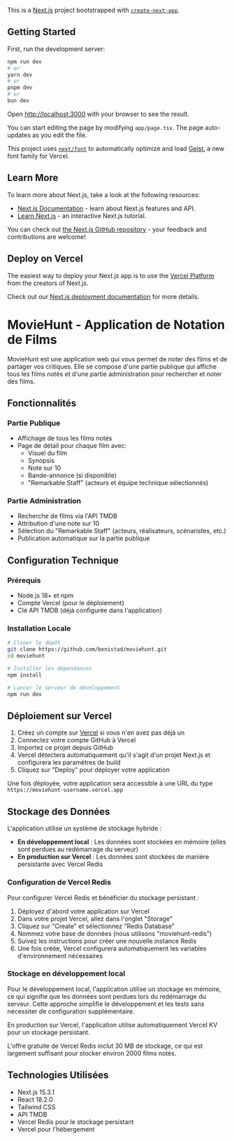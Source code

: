 This is a [Next.js](https://nextjs.org) project bootstrapped with [`create-next-app`](https://nextjs.org/docs/app/api-reference/cli/create-next-app).

## Getting Started

First, run the development server:

```bash
npm run dev
# or
yarn dev
# or
pnpm dev
# or
bun dev
```

Open [http://localhost:3000](http://localhost:3000) with your browser to see the result.

You can start editing the page by modifying `app/page.tsx`. The page auto-updates as you edit the file.

This project uses [`next/font`](https://nextjs.org/docs/app/building-your-application/optimizing/fonts) to automatically optimize and load [Geist](https://vercel.com/font), a new font family for Vercel.

## Learn More

To learn more about Next.js, take a look at the following resources:

- [Next.js Documentation](https://nextjs.org/docs) - learn about Next.js features and API.
- [Learn Next.js](https://nextjs.org/learn) - an interactive Next.js tutorial.

You can check out [the Next.js GitHub repository](https://github.com/vercel/next.js) - your feedback and contributions are welcome!

## Deploy on Vercel

The easiest way to deploy your Next.js app is to use the [Vercel Platform](https://vercel.com/new?utm_medium=default-template&filter=next.js&utm_source=create-next-app&utm_campaign=create-next-app-readme) from the creators of Next.js.

Check out our [Next.js deployment documentation](https://nextjs.org/docs/app/building-your-application/deploying) for more details.

# MovieHunt - Application de Notation de Films

MovieHunt est une application web qui vous permet de noter des films et de partager vos critiques. Elle se compose d'une partie publique qui affiche tous les films notés et d'une partie administration pour rechercher et noter des films.

## Fonctionnalités

### Partie Publique
- Affichage de tous les films notés
- Page de détail pour chaque film avec:
  - Visuel du film
  - Synopsis
  - Note sur 10
  - Bande-annonce (si disponible)
  - "Remarkable Staff" (acteurs et équipe technique sélectionnés)

### Partie Administration
- Recherche de films via l'API TMDB
- Attribution d'une note sur 10
- Sélection du "Remarkable Staff" (acteurs, réalisateurs, scénaristes, etc.)
- Publication automatique sur la partie publique

## Configuration Technique

### Prérequis
- Node.js 18+ et npm
- Compte Vercel (pour le déploiement)
- Clé API TMDB (déjà configurée dans l'application)

### Installation Locale

```bash
# Cloner le dépôt
git clone https://github.com/benistad/moviehunt.git
cd moviehunt

# Installer les dépendances
npm install

# Lancer le serveur de développement
npm run dev
```

## Déploiement sur Vercel

1. Créez un compte sur [Vercel](https://vercel.com) si vous n'en avez pas déjà un
2. Connectez votre compte GitHub à Vercel
3. Importez ce projet depuis GitHub
4. Vercel détectera automatiquement qu'il s'agit d'un projet Next.js et configurera les paramètres de build
5. Cliquez sur "Deploy" pour déployer votre application

Une fois déployée, votre application sera accessible à une URL du type `https://moviehunt-username.vercel.app`

## Stockage des Données

L'application utilise un système de stockage hybride :

- **En développement local** : Les données sont stockées en mémoire (elles sont perdues au redémarrage du serveur)
- **En production sur Vercel** : Les données sont stockées de manière persistante avec Vercel Redis

### Configuration de Vercel Redis

Pour configurer Vercel Redis et bénéficier du stockage persistant :

1. Déployez d'abord votre application sur Vercel
2. Dans votre projet Vercel, allez dans l'onglet "Storage"
3. Cliquez sur "Create" et sélectionnez "Redis Database"
4. Nommez votre base de données (nous utilisons "moviehunt-redis")
5. Suivez les instructions pour créer une nouvelle instance Redis
6. Une fois créée, Vercel configurera automatiquement les variables d'environnement nécessaires

### Stockage en développement local

Pour le développement local, l'application utilise un stockage en mémoire, ce qui signifie que les données sont perdues lors du redémarrage du serveur. Cette approche simplifie le développement et les tests sans nécessiter de configuration supplémentaire.

En production sur Vercel, l'application utilise automatiquement Vercel KV pour un stockage persistant.

L'offre gratuite de Vercel Redis inclut 30 MB de stockage, ce qui est largement suffisant pour stocker environ 2000 films notés.

## Technologies Utilisées

- Next.js 15.3.1
- React 18.2.0
- Tailwind CSS
- API TMDB
- Vercel Redis pour le stockage persistant
- Vercel pour l'hébergement
